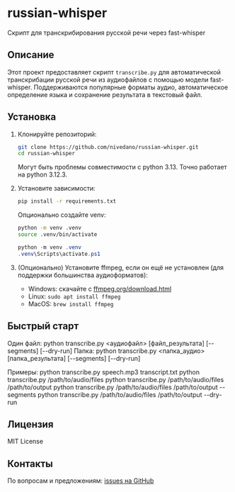 # russian-whisper

Скрипт для транскрибирования русской речи через fast-whisper

## Описание

Этот проект предоставляет скрипт `transcribe.py` для автоматической транскрибации русской речи из аудиофайлов с помощью модели fast-whisper. Поддерживаются популярные форматы аудио, автоматическое определение языка и сохранение результата в текстовый файл.

## Установка

1. Клонируйте репозиторий:

   ```bash
   git clone https://github.com/nivedano/russian-whisper.git
   cd russian-whisper
   ```

   Могут быть проблемы совместимости с python 3.13.
   Точно работает на python 3.12.3.

2. Установите зависимости:
  
   ```bash
   pip install -r requirements.txt
   ```

   Опционально создайте venv:

   ```bash
   python -m venv .venv
   source .venv/bin/activate
   ```

   ```powershell
   python -m venv .venv
   .venv\Scripts\activate.ps1
   ```

3. (Опционально) Установите ffmpeg, если он ещё не установлен (для поддержки большинства аудиоформатов):
   - Windows: скачайте с [ffmpeg.org/download.html](https://ffmpeg.org/download.html)
   - Linux: `sudo apt install ffmpeg`
   - MacOS: `brew install ffmpeg`

## Быстрый старт

Один файл: python transcribe.py <аудиофайл> [файл_результата] [--segments] [--dry-run]
Папка:     python transcribe.py <папка_аудио> [папка_результата] [--segments] [--dry-run]

Примеры:
  python transcribe.py speech.mp3 transcript.txt
  python transcribe.py /path/to/audio/files
  python transcribe.py /path/to/audio/files /path/to/output
  python transcribe.py /path/to/audio/files /path/to/output --segments
  python transcribe.py /path/to/audio/files /path/to/output --dry-run

## Лицензия

MIT License

## Контакты

По вопросам и предложениям: [issues на GitHub](https://github.com/nivedano/russian-whisper/issues)
